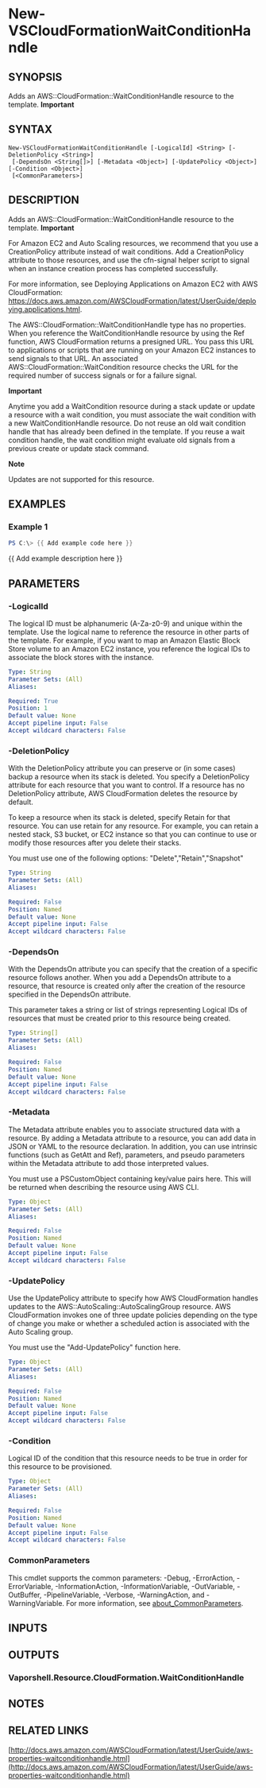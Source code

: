 # New-VSCloudFormationWaitConditionHandle

## SYNOPSIS
Adds an AWS::CloudFormation::WaitConditionHandle resource to the template.
**Important**

## SYNTAX

```
New-VSCloudFormationWaitConditionHandle [-LogicalId] <String> [-DeletionPolicy <String>]
 [-DependsOn <String[]>] [-Metadata <Object>] [-UpdatePolicy <Object>] [-Condition <Object>]
 [<CommonParameters>]
```

## DESCRIPTION
Adds an AWS::CloudFormation::WaitConditionHandle resource to the template.
**Important**

For Amazon EC2 and Auto Scaling resources, we recommend that you use a CreationPolicy attribute instead of wait conditions.
Add a CreationPolicy attribute to those resources, and use the cfn-signal helper script to signal when an instance creation process has completed successfully.

For more information, see Deploying Applications on Amazon EC2 with AWS CloudFormation: https://docs.aws.amazon.com/AWSCloudFormation/latest/UserGuide/deploying.applications.html.

The AWS::CloudFormation::WaitConditionHandle type has no properties.
When you reference the WaitConditionHandle resource by using the Ref function, AWS CloudFormation returns a presigned URL.
You pass this URL to applications or scripts that are running on your Amazon EC2 instances to send signals to that URL.
An associated AWS::CloudFormation::WaitCondition resource checks the URL for the required number of success signals or for a failure signal.

**Important**

Anytime you add a WaitCondition resource during a stack update or update a resource with a wait condition, you must associate the wait condition with a new WaitConditionHandle resource.
Do not reuse an old wait condition handle that has already been defined in the template.
If you reuse a wait condition handle, the wait condition might evaluate old signals from a previous create or update stack command.

**Note**

Updates are not supported for this resource.

## EXAMPLES

### Example 1
```powershell
PS C:\> {{ Add example code here }}
```

{{ Add example description here }}

## PARAMETERS

### -LogicalId
The logical ID must be alphanumeric (A-Za-z0-9) and unique within the template.
Use the logical name to reference the resource in other parts of the template.
For example, if you want to map an Amazon Elastic Block Store volume to an Amazon EC2 instance, you reference the logical IDs to associate the block stores with the instance.

```yaml
Type: String
Parameter Sets: (All)
Aliases:

Required: True
Position: 1
Default value: None
Accept pipeline input: False
Accept wildcard characters: False
```

### -DeletionPolicy
With the DeletionPolicy attribute you can preserve or (in some cases) backup a resource when its stack is deleted.
You specify a DeletionPolicy attribute for each resource that you want to control.
If a resource has no DeletionPolicy attribute, AWS CloudFormation deletes the resource by default.

To keep a resource when its stack is deleted, specify Retain for that resource.
You can use retain for any resource.
For example, you can retain a nested stack, S3 bucket, or EC2 instance so that you can continue to use or modify those resources after you delete their stacks.

You must use one of the following options: "Delete","Retain","Snapshot"

```yaml
Type: String
Parameter Sets: (All)
Aliases:

Required: False
Position: Named
Default value: None
Accept pipeline input: False
Accept wildcard characters: False
```

### -DependsOn
With the DependsOn attribute you can specify that the creation of a specific resource follows another.
When you add a DependsOn attribute to a resource, that resource is created only after the creation of the resource specified in the DependsOn attribute.

This parameter takes a string or list of strings representing Logical IDs of resources that must be created prior to this resource being created.

```yaml
Type: String[]
Parameter Sets: (All)
Aliases:

Required: False
Position: Named
Default value: None
Accept pipeline input: False
Accept wildcard characters: False
```

### -Metadata
The Metadata attribute enables you to associate structured data with a resource.
By adding a Metadata attribute to a resource, you can add data in JSON or YAML to the resource declaration.
In addition, you can use intrinsic functions (such as GetAtt and Ref), parameters, and pseudo parameters within the Metadata attribute to add those interpreted values.

You must use a PSCustomObject containing key/value pairs here.
This will be returned when describing the resource using AWS CLI.

```yaml
Type: Object
Parameter Sets: (All)
Aliases:

Required: False
Position: Named
Default value: None
Accept pipeline input: False
Accept wildcard characters: False
```

### -UpdatePolicy
Use the UpdatePolicy attribute to specify how AWS CloudFormation handles updates to the AWS::AutoScaling::AutoScalingGroup resource.
AWS CloudFormation invokes one of three update policies depending on the type of change you make or whether a scheduled action is associated with the Auto Scaling group.

You must use the "Add-UpdatePolicy" function here.

```yaml
Type: Object
Parameter Sets: (All)
Aliases:

Required: False
Position: Named
Default value: None
Accept pipeline input: False
Accept wildcard characters: False
```

### -Condition
Logical ID of the condition that this resource needs to be true in order for this resource to be provisioned.

```yaml
Type: Object
Parameter Sets: (All)
Aliases:

Required: False
Position: Named
Default value: None
Accept pipeline input: False
Accept wildcard characters: False
```

### CommonParameters
This cmdlet supports the common parameters: -Debug, -ErrorAction, -ErrorVariable, -InformationAction, -InformationVariable, -OutVariable, -OutBuffer, -PipelineVariable, -Verbose, -WarningAction, and -WarningVariable. For more information, see [about_CommonParameters](http://go.microsoft.com/fwlink/?LinkID=113216).

## INPUTS

## OUTPUTS

### Vaporshell.Resource.CloudFormation.WaitConditionHandle
## NOTES

## RELATED LINKS

[http://docs.aws.amazon.com/AWSCloudFormation/latest/UserGuide/aws-properties-waitconditionhandle.html](http://docs.aws.amazon.com/AWSCloudFormation/latest/UserGuide/aws-properties-waitconditionhandle.html)

